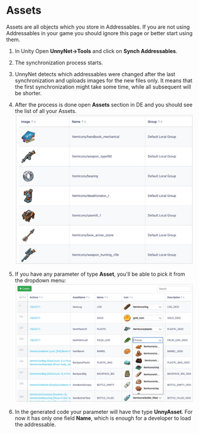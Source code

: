 # Assets

Assets are all objects which you store in Addressables. If you are not using Addressables in your game you should ignore this page or better start using them.

1. In Unity Open **UnnyNet->Tools** and click on **Synch Addressables**.
2. The synchronization process starts.
3. UnnyNet detects which addressables were changed after the last synchronization and uploads images for the new files only. It means that the first synchronization might take some time, while all subsequent will be shorter.
4. After the process is done open **Assets** section in DE and you should see the list of all your Assets.
![Screenshot](../../img/de_example/de_assets_list.jpg)

5. If you have any parameter of type **Asset**, you'll be able to pick it from the dropdown menu:
![Screenshot](../../img/de_example/de_assets_example.jpg)

6. In the generated code your parameter will have the type **UnnyAsset**. For now it has only one field **Name**, which is enough for a developer to load the addressable.

